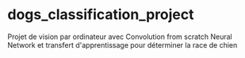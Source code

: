 # dogs_classification_project
Projet de vision par ordinateur avec Convolution from scratch Neural Network et transfert d'apprentissage pour déterminer la race de chien
